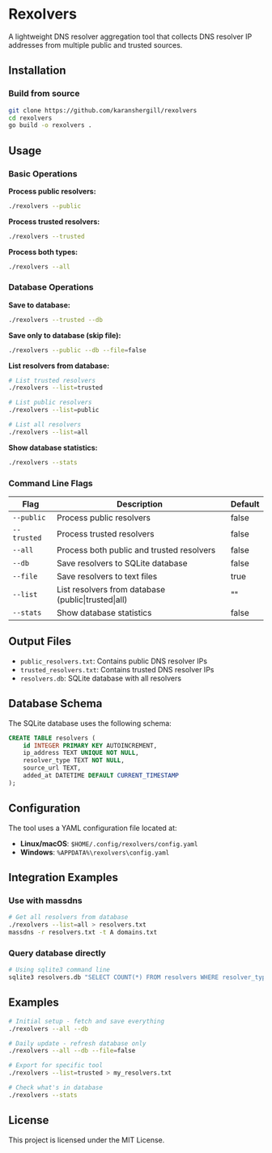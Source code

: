 # Rexolvers

A lightweight DNS resolver aggregation tool that collects DNS resolver IP addresses from multiple public and trusted sources.

## Installation

### Build from source
```bash
git clone https://github.com/karanshergill/rexolvers
cd rexolvers
go build -o rexolvers .
```

## Usage

### Basic Operations

**Process public resolvers:**
```bash
./rexolvers --public
```

**Process trusted resolvers:**
```bash
./rexolvers --trusted
```

**Process both types:**
```bash
./rexolvers --all
```

### Database Operations

**Save to database:**
```bash
./rexolvers --trusted --db
```

**Save only to database (skip file):**
```bash
./rexolvers --public --db --file=false
```

**List resolvers from database:**
```bash
# List trusted resolvers
./rexolvers --list=trusted

# List public resolvers
./rexolvers --list=public

# List all resolvers
./rexolvers --list=all
```

**Show database statistics:**
```bash
./rexolvers --stats
```

### Command Line Flags

| Flag | Description | Default |
|------|-------------|---------|
| `--public` | Process public resolvers | false |
| `--trusted` | Process trusted resolvers | false |
| `--all` | Process both public and trusted resolvers | false |
| `--db` | Save resolvers to SQLite database | false |
| `--file` | Save resolvers to text files | true |
| `--list` | List resolvers from database (public\|trusted\|all) | "" |
| `--stats` | Show database statistics | false |

## Output Files

- `public_resolvers.txt`: Contains public DNS resolver IPs
- `trusted_resolvers.txt`: Contains trusted DNS resolver IPs
- `resolvers.db`: SQLite database with all resolvers

## Database Schema

The SQLite database uses the following schema:

```sql
CREATE TABLE resolvers (
    id INTEGER PRIMARY KEY AUTOINCREMENT,
    ip_address TEXT UNIQUE NOT NULL,
    resolver_type TEXT NOT NULL,
    source_url TEXT,
    added_at DATETIME DEFAULT CURRENT_TIMESTAMP
);
```

## Configuration

The tool uses a YAML configuration file located at:
- **Linux/macOS**: `$HOME/.config/rexolvers/config.yaml`
- **Windows**: `%APPDATA%\rexolvers\config.yaml`

## Integration Examples

### Use with massdns
```bash
# Get all resolvers from database
./rexolvers --list=all > resolvers.txt
massdns -r resolvers.txt -t A domains.txt
```

### Query database directly
```bash
# Using sqlite3 command line
sqlite3 resolvers.db "SELECT COUNT(*) FROM resolvers WHERE resolver_type='trusted';"
```

## Examples

```bash
# Initial setup - fetch and save everything
./rexolvers --all --db

# Daily update - refresh database only
./rexolvers --all --db --file=false

# Export for specific tool
./rexolvers --list=trusted > my_resolvers.txt

# Check what's in database
./rexolvers --stats
```

## License

This project is licensed under the MIT License.